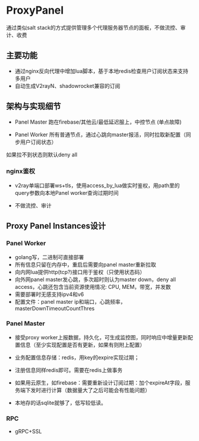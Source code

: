 # ProxyPanel

通过类似salt stack的方式提供管理多个代理服务器节点的面板，不做流控、审计、收费

## 主要功能

- 通过nginx反向代理中增加lua脚本，基于本地redis检查用户订阅状态来支持多用户
- 自动生成V2rayN、shadowrocket兼容的订阅

## 架构与实现细节

- Panel Master
跑在firebase/其他云/最低延迟服上，中控节点 (单点故障)

- Panel Worker
所有普通节点，通过心跳向master报活，同时拉取新配置（同步用户订阅状态）  

如果拉不到状态则默认deny all 

### nginx鉴权

- v2ray单端口部署ws+tls，使用access_by_lua做实时鉴权，用path里的query参数向本地Panel worker查询过期时间

- 不做流控、审计

## Proxy Panel Instances设计

### Panel Worker

- golang写，二进制可直接部署
- 所有信息只留在内存中，重启后需要向panel master重新拉取
- 向内网lua提供http(tcp?)接口用于鉴权（只使用状态码）
- 向外网panel master发心跳，多次超时则认为master down，deny all access，心跳还包含当前资源使用情况: CPU, MEM，带宽，并发数
- 需要部署时无感支持ipv4和v6
- 配置文件：panel master ip和端口，心跳频率，masterDownTimeoutCountThres

### Panel Master

- 接受proxy worker上报数据，持久化，可生成监控图，同时响应中增量更新配置信息（至少实现配置是否有更新，如果有则附上配置）
- 业务配置信息存储：redis，用key的expire实现过期；
- 注册信息同样redis即可。需要在redis上做事务

- 如果用云原生，如firebase：需要重新设计订阅过期：加个expireAt字段，服务端下发时进行计算（数据量大了之后可能会有性能问题）
- 本地存的话sqlite就够了，低写较低读。

### RPC

- gRPC+SSL
